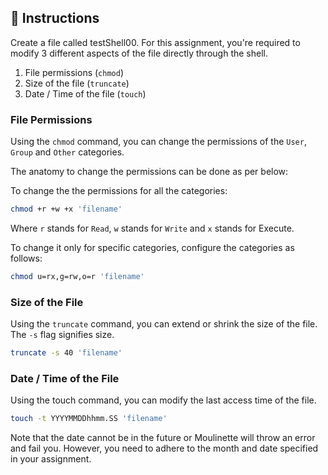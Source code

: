 ## 🚨 Instructions

Create a file called testShell00. For this assignment, you're required to modify 3 different aspects of the file directly through the shell.

1. File permissions (`chmod`)
2. Size of the file (`truncate`)
3. Date / Time of the file (`touch`)

### File Permissions

Using the `chmod` command, you can change the permissions of the `User`, `Group` and `Other` categories.

The anatomy to change the permissions can be done as per below:

To change the the permissions for all the categories:
```bash
chmod +r +w +x 'filename'
```
Where `r` stands for `Read`, `w` stands for `Write` and `x` stands for Execute.

To change it only for specific categories, configure the categories as follows:
```bash
chmod u=rx,g=rw,o=r 'filename'
```

### Size of the File

Using the `truncate` command, you can extend or shrink the size of the file. The `-s` flag signifies size.
```bash
truncate -s 40 'filename'
```

### Date / Time of the File

Using the touch command, you can modify the last access time of the file.
```bash
touch -t YYYYMMDDhhmm.SS 'filename'
```
Note that the date cannot be in the future or Moulinette will throw an error and fail you. However, you need to adhere to the month and date specified in your assignment.
